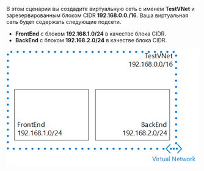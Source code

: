 В этом сценарии вы создадите виртуальную сеть с именем **TestVNet** и зарезервированным блоком CIDR **192.168.0.0./16**. Ваша виртуальная сеть будет содержать следующие подсети.

* **FrontEnd** с блоком **192.168.1.0/24** в качестве блока CIDR.
* **BackEnd** с блоком **192.168.2.0/24** в качестве блока CIDR.

![Сценарий виртуальной сети](./media/vpn-gateway-basic-vnet-scenario-include/vnet-scenario.png)

<!---HONumber=AcomDC_0107_2016-->